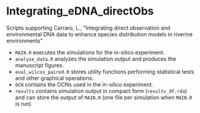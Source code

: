 # Integrating_eDNA_directObs

Scripts supporting Carraro, L., "Integrating direct observation and environmental DNA data to enhance species distribution models in riverine environments"

 - `MAIN.R` executes the simulations for the in-silico experiment.
 - `analyze_data.R` analyzes the simulation output and produces the manuscript figures.
 - `eval_wilcox_paired.R` stores utility functions performing statistical tests and other graphical operations.
 - `OCN` contains the OCNs used in the in-silico experiment.
 - `results` contains simulation output in compact form (`results_df.rda`) and can store the output of `MAIN.R` (one file per simulation when `MAIN.R` is run).
 

